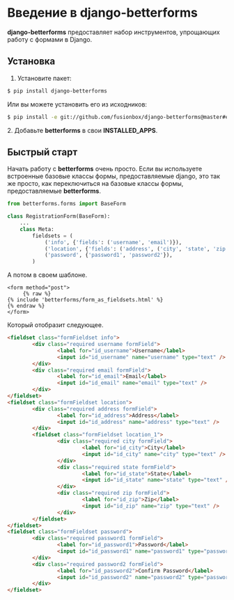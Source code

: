 # Введение в django-betterforms

**django-betterforms** предоставляет набор инструментов, упрощающих работу с формами в Django.

## Установка

1. Установите пакет:

```bash
$ pip install django-betterforms
```

Или вы можете установить его из исходников:

```bash
$ pip install -e git://github.com/fusionbox/django-betterforms@master#egg=django-betterforms-dev
```

2\. Добавьте **betterforms** в свои **INSTALLED\_APPS**.

## Быстрый старт

Начать работу с **betterforms** очень просто. Если вы используете встроенные базовые классы формы, предоставляемые django, это так же просто, как переключиться на базовые классы формы, предоставляемые **betterforms**.

```python
from betterforms.forms import BaseForm

class RegistrationForm(BaseForm):
    ...
    class Meta:
        fieldsets = (
            ('info', {'fields': ('username', 'email')}),
            ('location', {'fields': ('address', ('city', 'state', 'zip'))}),
            ('password', {'password1', 'password2'}),
        )
```

А потом в своем шаблоне.

```django
<form method="post">
     {% raw %}
{% include 'betterforms/form_as_fieldsets.html' %}
{% endraw %}
</form>
```

Который отобразит следующее.

```html
<fieldset class="formFieldset info">
        <div class="required username formField">
                <label for="id_username">Username</label>
                <input id="id_username" name="username" type="text" />
        </div>
        <div class="required email formField">
                <label for="id_email">Email</label>
                <input id="id_email" name="email" type="text" />
        </div>
</fieldset>
<fieldset class="formFieldset location">
        <div class="required address formField">
                <label for="id_address">Address</label>
                <input id="id_address" name="address" type="text" />
        </div>
        <fieldset class="formFieldset location_1">
                <div class="required city formField">
                        <label for="id_city">City</label>
                        <input id="id_city" name="city" type="text" />
                </div>
                <div class="required state formField">
                        <label for="id_state">State</label>
                        <input id="id_state" name="state" type="text" />
                </div>
                <div class="required zip formField">
                        <label for="id_zip">Zip</label>
                        <input id="id_zip" name="zip" type="text" />
                </div>
        </fieldset>
</fieldset>
<fieldset class="formFieldset password">
        <div class="required password1 formField">
                <label for="id_password1">Password</label>
                <input id="id_password1" name="password1" type="password" />
        </div>
        <div class="required password2 formField">
                <label for="id_password2">Confirm Password</label>
                <input id="id_password2" name="password2" type="password" />
        </div>
</fieldset>
```
